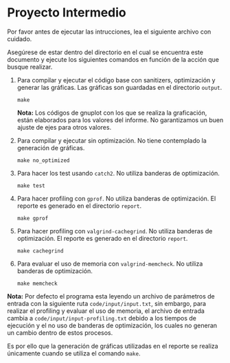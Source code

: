 # Proyecto Intermedio

Por favor antes de ejecutar las intrucciones, lea el siguiente archivo con cuidado.

Asegúrese de estar dentro del directorio en el cual se encuentra este documento y ejecute los siguientes comandos en función de la acción que busque realizar.

1. Para compilar y ejecutar el código base con sanitizers, optimización y generar las gráficas. Las gráficas son guardadas en el directorio `output`.

	```
	make
	```

	**Nota:** Los códigos de gnuplot con los que se realiza la graficación, están elaborados para los valores del informe. No garantizamos un buen ajuste de ejes para otros valores.

2. Para compilar y ejecutar sin optimización. No tiene contemplado la generación de gráficas.

	```
	make no_optimized
	```

3. Para hacer los test usando `catch2`. No utiliza banderas de optimización.

	```
	make test
	```

4. Para hacer profiling con `gprof`. No utiliza banderas de optimización. El reporte es generado en el directorio `report`.

	```
	make gprof
	```

5. Para hacer profiling con `valgrind-cachegrind`. No utiliza banderas de optimización. El reporte es generado en el directorio `report`.

	```
	make cachegrind
	```

6. Para evaluar el uso de memoria con `valgrind-memcheck`. No utiliza banderas de optimización.

	```
	make memcheck
	```

**Nota:** Por defecto el programa esta leyendo un archivo de parámetros de entrada con la siguiente ruta `code/input/input.txt`, sin embargo, para realizar el profiling y evaluar el uso de memoria, el archivo de entrada cambia a `code/input/input-profiling.txt` debido a los tiempos de ejecución y el no uso de banderas de optimización, los cuales no generan un cambio dentro de estos procesos.

Es por ello que la generación de gráficas utilizadas en el reporte se realiza únicamente cuando se utiliza el comando `make`.